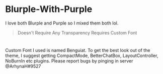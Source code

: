 # Blurple-With-Purple
I love both Blurple and Purple so I mixed them both lol.
> Doesn't Require Any Transparency
> Requires Custom Font
#
Custom Font I used is named Benguiat. 
To get the best look out of the theme, I suggest getting CompactMode, BetterChatBox, LayoutController, NoBurnIn etc plugins.
Please report bugs by pinging in server @ArhynaH#9527
